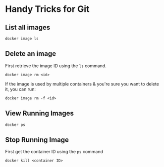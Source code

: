 # Handy Tricks for Git

## List all images
```shell
docker image ls
```

## Delete an image

First retrieve the image ID using the `ls` command. 
```shell
docker image rm <id>
```

If the image is used by multiple containers & you're sure you want to delete it, you can run:
```shell
docker image rm -f <id>
```

## View Running Images
```shell
docker ps
```


## Stop Running Image
First get the container ID using the `ps` command

```shell
docker kill <container ID>
```